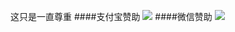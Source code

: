 这只是一直尊重
####支付宝赞助
![](https://github.com/abook23/GodLibrary/blob/master/files/imags/20160629104016.png)
####微信赞助
![](https://github.com/abook23/GodLibrary/blob/master/files/imags/20160629111457.png)